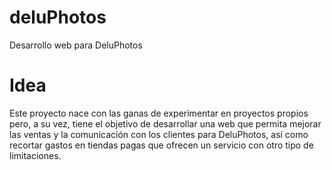 # deluPhotos
Desarrollo web para DeluPhotos

# Idea
Este proyecto nace con las ganas de experimentar en proyectos propios pero, a su vez, tiene el objetivo de desarrollar una web que permita mejorar las ventas y la comunicación con los clientes para DeluPhotos, así como recortar gastos en tiendas pagas que ofrecen un servicio con otro tipo de limitaciones.
